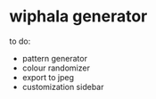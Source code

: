 wiphala generator
===

to do:
- pattern generator
- colour randomizer
- export to jpeg
- customization sidebar
